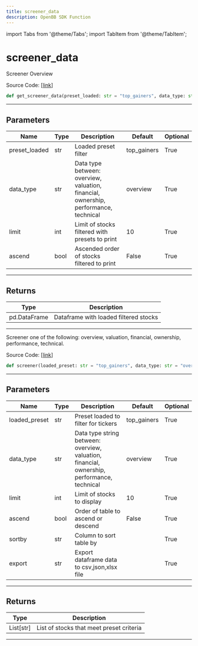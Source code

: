 ```yaml
---
title: screener_data
description: OpenBB SDK Function
---
```


import Tabs from '@theme/Tabs';
import TabItem from '@theme/TabItem';

# screener_data

<Tabs>
<TabItem value="model" label="Model" default>

Screener Overview

Source Code: [[link](https://github.com/OpenBB-finance/OpenBBTerminal/tree/main/openbb_terminal/stocks/screener/finviz_model.py#L76)]
```python
def get_screener_data(preset_loaded: str = "top_gainers", data_type: str = "overview", limit: int = 10, ascend: bool = False) -> None
```
---
## Parameters
| Name | Type | Description | Default | Optional |
| ---- | ---- | ----------- | ------- | -------- |
| preset_loaded | str | Loaded preset filter | top_gainers | True |
| data_type | str | Data type between: overview, valuation, financial, ownership, performance, technical | overview | True |
| limit | int | Limit of stocks filtered with presets to print | 10 | True |
| ascend | bool | Ascended order of stocks filtered to print | False | True |

---
## Returns
| Type | Description |
| ---- | ----------- |
| pd.DataFrame | Dataframe with loaded filtered stocks |
---


</TabItem>
<TabItem value="view" label="View">

Screener one of the following: overview, valuation, financial, ownership, performance, technical.

Source Code: [[link](https://github.com/OpenBB-finance/OpenBBTerminal/tree/main/openbb_terminal/stocks/screener/finviz_view.py#L127)]
```python
def screener(loaded_preset: str = "top_gainers", data_type: str = "overview", limit: int = 10, ascend: bool = False, sortby: str = "", export: str = "") -> List[str]
```
---
## Parameters
| Name | Type | Description | Default | Optional |
| ---- | ---- | ----------- | ------- | -------- |
| loaded_preset | str | Preset loaded to filter for tickers | top_gainers | True |
| data_type | str | Data type string between: overview, valuation, financial, ownership, performance, technical | overview | True |
| limit | int | Limit of stocks to display | 10 | True |
| ascend | bool | Order of table to ascend or descend | False | True |
| sortby | str | Column to sort table by |  | True |
| export | str | Export dataframe data to csv,json,xlsx file |  | True |

---
## Returns
| Type | Description |
| ---- | ----------- |
| List[str] | List of stocks that meet preset criteria |
---


</TabItem>
</Tabs>